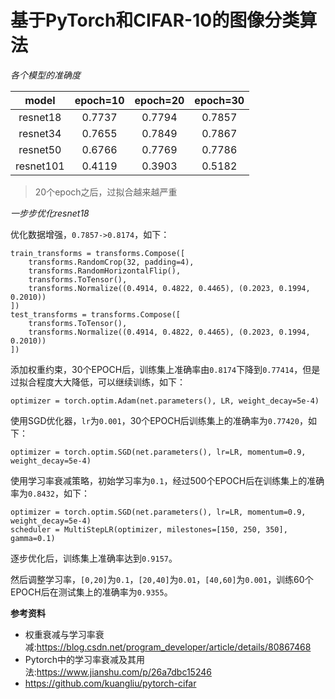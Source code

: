 基于PyTorch和CIFAR-10的图像分类算法
====

*各个模型的准确度*

| model        | epoch=10  | epoch=20  | epoch=30  |
| :----------: | :-------: | :-------: | :-------: |
| resnet18     | 0.7737    | 0.7794    | 0.7857    |
| resnet34     | 0.7655    | 0.7849    | 0.7867    |
| resnet50     | 0.6766    | 0.7769    | 0.7786    |
| resnet101    | 0.4119    | 0.3903    | 0.5182    |

> 20个epoch之后，过拟合越来越严重

*一步步优化resnet18*

优化数据增强，`0.7857->0.8174`，如下：
```
train_transforms = transforms.Compose([
    transforms.RandomCrop(32, padding=4),
    transforms.RandomHorizontalFlip(),
    transforms.ToTensor(),
    transforms.Normalize((0.4914, 0.4822, 0.4465), (0.2023, 0.1994, 0.2010))
])
test_transforms = transforms.Compose([
    transforms.ToTensor(),
    transforms.Normalize((0.4914, 0.4822, 0.4465), (0.2023, 0.1994, 0.2010))
])
```

添加权重约束，30个EPOCH后，训练集上准确率由`0.8174`下降到`0.77414`，但是过拟合程度大大降低，可以继续训练，如下：
```
optimizer = torch.optim.Adam(net.parameters(), LR, weight_decay=5e-4)
```

使用SGD优化器，`lr`为`0.001`，30个EPOCH后训练集上的准确率为`0.77420`，如下：
```
optimizer = torch.optim.SGD(net.parameters(), lr=LR, momentum=0.9, weight_decay=5e-4)
```

使用学习率衰减策略，初始学习率为`0.1`，经过500个EPOCH后在训练集上的准确率为`0.8432`，如下：
```
optimizer = torch.optim.SGD(net.parameters(), lr=LR, momentum=0.9, weight_decay=5e-4)
scheduler = MultiStepLR(optimizer, milestones=[150, 250, 350], gamma=0.1)
```

逐步优化后，训练集上准确率达到`0.9157`。

然后调整学习率，`[0,20]`为`0.1`，`[20,40]`为`0.01`，`[40,60]`为`0.001`，训练60个EPOCH后在测试集上的准确率为`0.9355`。

**参考资料**
* 权重衰减与学习率衰减:https://blog.csdn.net/program_developer/article/details/80867468
* Pytorch中的学习率衰减及其用法:https://www.jianshu.com/p/26a7dbc15246
* https://github.com/kuangliu/pytorch-cifar